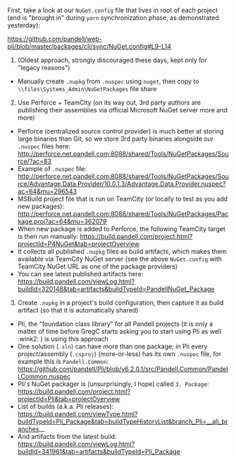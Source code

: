 First, take a look at our `NuGet.config` file that lives in root of each project (and is "brought in" during `yarn` synchronization phase, as demonstrated yesterday):

https://github.com/pandell/web-pli/blob/master/packages/cli/sync/NuGet.config#L9-L14

1. (Oldest approach, strongly discouraged these days, kept only for "legacy reasons")
- Manually create `.nupkg` from `.nuspec` using `nuget`, then copy to `\\files\Systems_Admin\NuGetPackages` file share

2. Use Perforce + TeamCity (on its way out, 3rd party authors are publishing their assemblies via official Microsoft NuGet server more and more)
- Perforce (centralized source control provider) is much better at storing large binaries than Git, so we store 3rd party binaries alongside our `.nuspec` files here:
http://perforce.net.pandell.com:8088/shared/Tools/NuGetPackages/Source/?ac=83
- Example of `.nuspec` file:
http://perforce.net.pandell.com:8088/shared/Tools/NuGetPackages/Source/Advantage.Data.Provider/10.0.1.3/Advantage.Data.Provider.nuspec?ac=64&mu=296543
- MSBuild project file that is run on TeamCity (or locally to test as you add new packages):
http://perforce.net.pandell.com:8088/shared/Tools/NuGetPackages/Package.proj?ac=64&mu=362079
- When new package is added to Perforce, the following TeamCity target is then run manually:
https://build.pandell.com/project.html?projectId=P4NuGet&tab=projectOverview
- It collects all published `.nupkg` files as build artifacts, which makes them available via TeamCity NuGet server (see the above `NuGet.config` with TeamCity NuGet URL as one of the package providers)
- You can see latest published artifacts here:
https://build.pandell.com/viewLog.html?buildId=320148&tab=artifacts&buildTypeId=PandellNuGet_Package

3. Create `.nupkg` in a project's build configuration, then capture it as build artifact (so that it is automatically shared)
- Pli, the "foundation class library" for all Pandell projects (it is only a matter of time before GregC starts asking you to start using Pli as well :wink2: ) is using this approach
- One solution (`.sln`) can have more than one package; in Pli every project/assembly (`.csproj`) (more-or-less) has its own `.nuspec` file, for example this is `Pandell.Common`:
https://github.com/pandell/Pli/blob/v6.2.0.1/src/Pandell.Common/Pandell.Common.nuspec
- Pli's NuGet packager is (unsurprisingly, I hope) called `3. Package`:
https://build.pandell.com/project.html?projectId=Pli&tab=projectOverview
- List of builds (a.k.a. Pli releases):
https://build.pandell.com/viewType.html?buildTypeId=Pli_Package&tab=buildTypeHistoryList&branch_Pli=__all_branches__
- And artifacts from the latest build:
https://build.pandell.com/viewLog.html?buildId=341961&tab=artifacts&buildTypeId=Pli_Package
